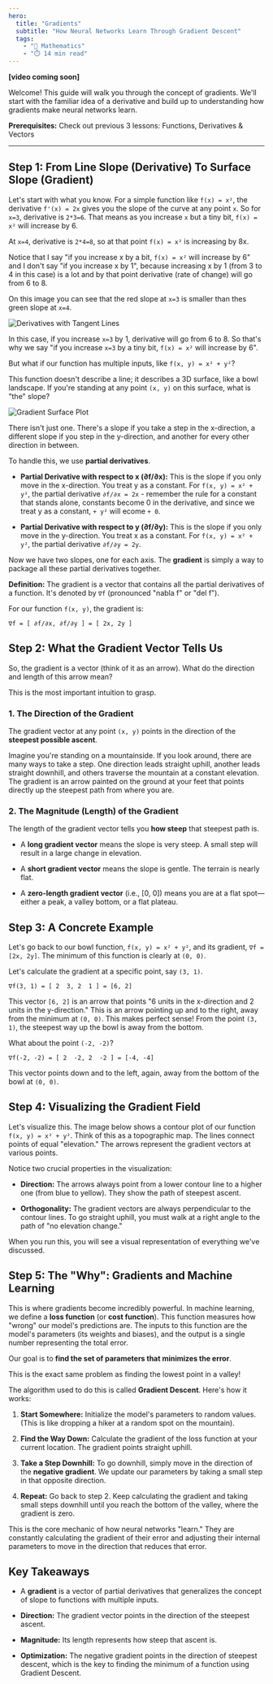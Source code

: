 ```yaml
---
hero:
  title: "Gradients"
  subtitle: "How Neural Networks Learn Through Gradient Descent"
  tags:
    - "📐 Mathematics"
    - "⏱️ 14 min read"
---
```


**[video coming soon]**

Welcome! This guide will walk you through the concept of gradients. We'll start with the familiar idea of a derivative and build up to understanding how gradients make neural networks learn.

**Prerequisites:** Check out previous 3 lessons: Functions, Derivatives & Vectors

---

## Step 1: From Line Slope (Derivative) To Surface Slope (Gradient)

Let's start with what you know. For a simple function like `f(x) = x²`, the derivative `f'(x) = 2x` gives you the slope of the curve at any point `x`. So for `x=3`, derivative is `2*3=6`. That means as you increase `x` but a tiny bit, `f(x) = x²` will increase by 6.

At `x=4`, derivative is `2*4=8`, so at that point `f(x) = x²` is increasing by 8x.





Notice that I say "if you increase x by a bit, `f(x) = x²` will increase by 6" and I don't say "if you increase x by 1", because increasing x by 1 (from 3 to 4 in this case) is a lot and by that point derivative (rate of change) will go from 6 to 8.

On this image you can see that the red slope at `x=3` is smaller than thes green slope at `x=4`.

![Derivatives with Tangent Lines](/content/learn/math/gradients/derivatives-tangent-lines.png)

In this case, if you increase `x=3` by 1, derivative will go from 6 to 8. So that's why we say "if you increase `x=3` by a tiny bit, `f(x) = x²` will increase by 6".

But what if our function has multiple inputs, like `f(x, y) = x² + y²`?





This function doesn't describe a line; it describes a 3D surface, like a bowl landscape. If you're standing at any point `(x, y)` on this surface, what is "the" slope?

![Gradient Surface Plot](/content/learn/math/gradients/gradient-surface-plot.png)

There isn't just one. There's a slope if you take a step in the x-direction, a different slope if you step in the y-direction, and another for every other direction in between.

To handle this, we use **partial derivatives**.

- **Partial Derivative with respect to x (∂f/∂x):** This is the slope if you only move in the x-direction. You treat y as a constant. For `f(x, y) = x² + y²`, the partial derivative `∂f/∂x = 2x` - remember the rule for a constant that stands alone, constants become 0 in the derivative, and since we treat y as a constant, `+ y²` will ecome `+ 0`.

- **Partial Derivative with respect to y (∂f/∂y):** This is the slope if you only move in the y-direction. You treat x as a constant. For `f(x, y) = x² + y²`, the partial derivative `∂f/∂y = 2y`.

Now we have two slopes, one for each axis. The **gradient** is simply a way to package all these partial derivatives together.

**Definition:** The gradient is a vector that contains all the partial derivatives of a function. It's denoted by `∇f` (pronounced "nabla f" or "del f").

For our function `f(x, y)`, the gradient is:

```
∇f = [ ∂f/∂x, ∂f/∂y ] = [ 2x, 2y ]
```



## Step 2: What the Gradient Vector Tells Us

So, the gradient is a vector (think of it as an arrow). What do the direction and length of this arrow mean?

This is the most important intuition to grasp.

### 1. The Direction of the Gradient

The gradient vector at any point `(x, y)` points in the direction of the **steepest possible ascent**.

Imagine you're standing on a mountainside. If you look around, there are many ways to take a step. One direction leads straight uphill, another leads straight downhill, and others traverse the mountain at a constant elevation. The gradient is an arrow painted on the ground at your feet that points directly up the steepest path from where you are.

### 2. The Magnitude (Length) of the Gradient

The length of the gradient vector tells you **how steep** that steepest path is.





- A **long gradient vector** means the slope is very steep. A small step will result in a large change in elevation.

- A **short gradient vector** means the slope is gentle. The terrain is nearly flat.

- A **zero-length gradient vector** (i.e., [0, 0]) means you are at a flat spot—either a peak, a valley bottom, or a flat plateau.



## Step 3: A Concrete Example

Let's go back to our bowl function, `f(x, y) = x² + y²`, and its gradient, `∇f = [2x, 2y]`. The minimum of this function is clearly at `(0, 0)`.

Let's calculate the gradient at a specific point, say `(3, 1)`.

```
∇f(3, 1) = [ 2  3, 2  1 ] = [6, 2]
```

This vector `[6, 2]` is an arrow that points "6 units in the x-direction and 2 units in the y-direction." This is an arrow pointing up and to the right, away from the minimum at `(0, 0)`. This makes perfect sense! From the point `(3, 1)`, the steepest way up the bowl is away from the bottom.

What about the point `(-2, -2)`?

```
∇f(-2, -2) = [ 2  -2, 2  -2 ] = [-4, -4]
```

This vector points down and to the left, again, away from the bottom of the bowl at `(0, 0)`.



## Step 4: Visualizing the Gradient Field

Let's visualize this. The image below shows a contour plot of our function `f(x, y) = x² + y²`. Think of this as a topographic map. The lines connect points of equal "elevation." The arrows represent the gradient vectors at various points.

Notice two crucial properties in the visualization:

- **Direction:** The arrows always point from a lower contour line to a higher one (from blue to yellow). They show the path of steepest ascent.

- **Orthogonality:** The gradient vectors are always perpendicular to the contour lines. To go straight uphill, you must walk at a right angle to the path of "no elevation change."

When you run this, you will see a visual representation of everything we've discussed.



## Step 5: The "Why": Gradients and Machine Learning

This is where gradients become incredibly powerful. In machine learning, we define a **loss function** (or **cost function**). This function measures how "wrong" our model's predictions are. The inputs to this function are the model's parameters (its weights and biases), and the output is a single number representing the total error.

Our goal is to **find the set of parameters that minimizes the error**.

This is the exact same problem as finding the lowest point in a valley!

The algorithm used to do this is called **Gradient Descent**. Here's how it works:





1. **Start Somewhere:** Initialize the model's parameters to random values. (This is like dropping a hiker at a random spot on the mountain).

2. **Find the Way Down:** Calculate the gradient of the loss function at your current location. The gradient points straight uphill.

3. **Take a Step Downhill:** To go downhill, simply move in the direction of the **negative gradient**. We update our parameters by taking a small step in that opposite direction.

4. **Repeat:** Go back to step 2. Keep calculating the gradient and taking small steps downhill until you reach the bottom of the valley, where the gradient is zero.

This is the core mechanic of how neural networks "learn." They are constantly calculating the gradient of their error and adjusting their internal parameters to move in the direction that reduces that error.

## Key Takeaways





- A **gradient** is a vector of partial derivatives that generalizes the concept of slope to functions with multiple inputs.

- **Direction:** The gradient vector points in the direction of the steepest ascent.

- **Magnitude:** Its length represents how steep that ascent is.

- **Optimization:** The negative gradient points in the direction of steepest descent, which is the key to finding the minimum of a function using Gradient Descent.